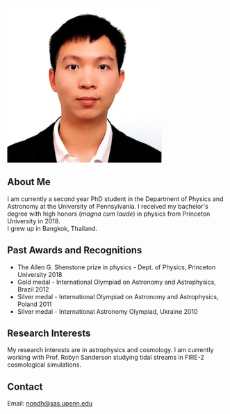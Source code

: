 ![](mypic.jpg)
## About Me
I am currently a second year PhD student in the Department of Physics and Astronomy at the University of Pennsylvania.
I received my bachelor's degree with high honors (*magna cum laude*) in physics from Princeton University in 2018.\
I grew up in Bangkok, Thailand.

## Past Awards and Recognitions
* The Allen G. Shenstone prize in physics - Dept. of Physics, Princeton University 2018
* Gold medal - International Olympiad on Astronomy and Astrophysics, Brazil 2012
* Silver medal - International Olympiad on Astronomy and Astrophysics, Poland 2011
* Silver medal - International Astronomy Olympiad, Ukraine 2010


## Research Interests
My research interests are in astrophysics and cosmology. I am currently working with Prof. Robyn Sanderson studying
tidal streams in FIRE-2 cosmological simulations.

## Contact
Email: nondh@sas.upenn.edu
